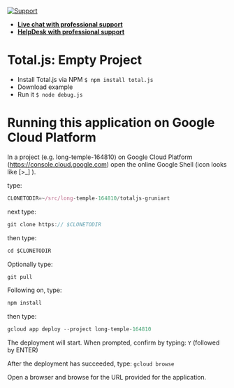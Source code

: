 [![Support](https://www.totaljs.com/img/button-support.png)](https://www.totaljs.com/support/)

- [__Live chat with professional support__](https://messenger.totaljs.com)
- [__HelpDesk with professional support__](https://helpdesk.totaljs.com)

# Total.js: Empty Project

- Install Total.js via NPM `$ npm install total.js`
- Download example
- Run it `$ node debug.js`

# Running this application on Google Cloud Platform

In a project (e.g. long-temple-164810) on Google Cloud Platform (https://console.cloud.google.com) open the online Google Shell (icon looks like [>_] ).

type:

```javascript
CLONETODIR=~/src/long-temple-164810/totaljs-gruniart
```

next type:

```javascript
git clone https:// $CLONETODIR
```

then type:

```javascript
cd $CLONETODIR
```

Optionally type:

```javascript
git pull
```

Following on, type:

```javascript
npm install
```

then type:

```javascript
gcloud app deploy --project long-temple-164810
```

The deployment will start. When prompted, confirm by typing: ```Y``` (followed by ENTER)

After the deployment has succeeded, type: ```gcloud browse```

Open a browser and browse for the URL provided for the application.